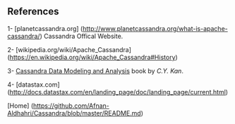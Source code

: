 
## References


1- [planetcassandra.org] (http://www.planetcassandra.org/what-is-apache-cassandra/) Cassandra Offical Website.

2- [wikipedia.org/wiki/Apache_Cassandra] (https://en.wikipedia.org/wiki/Apache_Cassandra#History)

3- [Cassandra Data Modeling and Analysis](https://www.safaribooksonline.com/library/view/cassandra-data-modeling/9781783988884/)  book by *C.Y. Kan*.

4- [datastax.com] (http://docs.datastax.com/en/landing_page/doc/landing_page/current.html)

[Home] (https://github.com/Afnan-Aldhahri/Cassandra/blob/master/README.md)
